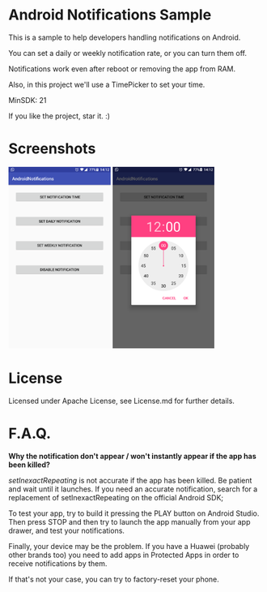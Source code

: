 # Android Notifications Sample

This is a sample to help developers handling notifications on Android.

You can set a daily or weekly notification rate, or you can turn them off.

Notifications work even after reboot or removing the app from RAM.

Also, in this project we'll use a TimePicker to set your time.

MinSDK: 21

If you like the project, star it. :)

# Screenshots
<img src="https://github.com/Cesarsk/Android-Notifications-Sample/blob/master/screenshots/screen1.png" width="40%" /> <img src="https://github.com/Cesarsk/Android-Notifications-Sample/blob/master/screenshots/screen2.png" width="40%" />

# License
Licensed under Apache License, see License.md for further details.

# F.A.Q.

**Why the notification don't appear / won't instantly appear if the app has been killed?**

*setInexactRepeating* is not accurate if the app has been killed.
Be patient and wait until it launches. If you need an accurate notification, search for a replacement of setInexactRepeating on the official Android SDK;


To test your app, try to build it pressing the PLAY button on Android Studio. Then press STOP and then try to launch the app manually from your app drawer, and test your notifications.


Finally, your device may be the problem. If you have a Huawei (probably other brands too) you need to add apps in Protected Apps in order to receive notifications by them.

If that's not your case, you can try to factory-reset your phone.
